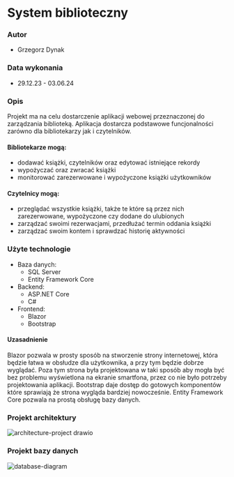 # System biblioteczny

### Autor
* Grzegorz Dynak

### Data wykonania
* 29.12.23 - 03.06.24

### Opis
Projekt ma na celu dostarczenie aplikacji webowej przeznaczonej do zarządzania biblioteką. Aplikacja dostarcza podstawowe funcjonalności zarówno dla bibliotekarzy jak i czytelników.
#### Bibliotekarze mogą:
* dodawać książki, czytelników oraz edytować istniejące rekordy
* wypożyczać oraz zwracać książki
* monitorować zarezerwowane i wypożyczone książki użytkowników
#### Czytelnicy mogą:
* przeglądać wszystkie książki, także te które są przez nich zarezerwowane, wypożyczone czy dodane do ulubionych
* zarządzać swoimi rezerwacjami, przedłużać termin oddania książki
* zarządzać swoim kontem i sprawdzać historię aktywności

### Użyte technologie
* Baza danych:
  * SQL Server
  * Entity Framework Core
* Backend:
  * ASP.NET Core
  * C#
* Frontend:
  * Blazor
  * Bootstrap
 
 #### Uzasadnienie
 Blazor pozwala w prosty sposób na stworzenie strony internetowej, która będzie łatwa w obsłudze dla użytkownika, a przy tym będzie dobrze wyglądać.
 Poza tym strona była projektowana w taki sposób aby mogła być bez problemu wyświetlona na ekranie smartfona, przez co nie było potrzeby projektowania aplikacji.
 Bootstrap daje dostęp do gotowych komponentów które sprawiają że strona wygląda bardziej nowocześnie.
 Entity Framework Core pozwala na prostą obsługę bazy danych.

 ### Projekt architektury
![architecture-project drawio](https://github.com/gregusio/library-management-system/assets/77176069/20353236-2126-464f-9a83-01166298bba7)

### Projekt bazy danych
![database-diagram](https://github.com/gregusio/library-management-system/assets/77176069/398a99c7-fffe-4660-84d9-31addd705bfd)

